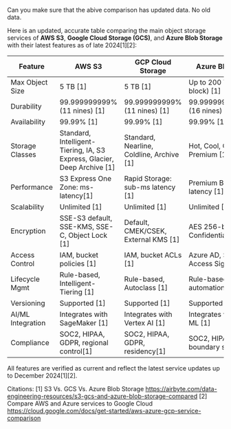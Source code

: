 Can you make sure that the abive comparison has updated data. No old data.

Here is an updated, accurate table comparing the main object storage services of **AWS S3**, **Google Cloud Storage (GCS)**, and **Azure Blob Storage** with their latest features as of late 2024[1][2]:

| Feature               | AWS S3                              | GCP Cloud Storage                 | Azure Blob Storage                 |
|-----------------------|-------------------------------------|-----------------------------------|------------------------------------|
| Max Object Size       | 5 TB [1]                        | 5 TB [1]                      | Up to 200 TB (jumbo block) [1] |
| Durability            | 99.999999999% (11 nines) [1]    | 99.999999999% (11 nines) [1]  | 99.99999999999999% (16 nines) [1]|
| Availability          | 99.99% [1]                      | 99.99% [1]                    | 99.99% [1]                     |
| Storage Classes       | Standard, Intelligent-Tiering, IA, S3 Express, Glacier, Deep Archive [1] | Standard, Nearline, Coldline, Archive [1] | Hot, Cool, Cold, Archive, Premium [1] |
| Performance           | S3 Express One Zone: ms-latency[1] | Rapid Storage: sub-ms latency [1] | Premium Blobs: low latency [1] |
| Scalability           | Unlimited [1]                   | Unlimited [1]                 | Unlimited [1]                  |
| Encryption            | SSE-S3 default, SSE-KMS, SSE-C, Object Lock [1] | Default, CMEK/CSEK, External KMS [1] | AES 256-bit, Key Vault, Confidential [1] |
| Access Control        | IAM, bucket policies [1]         | IAM, bucket ACLs [1]          | Azure AD, Shared Access Signature [1] |
| Lifecycle Mgmt        | Rule-based, Intelligent-Tiering [1] | Rule-based, Autoclass [1]     | Rule-based, tier automation [1]|
| Versioning            | Supported [1]                   | Supported [1]                 | Supported [1]                  |
| AI/ML Integration     | Integrates with SageMaker [1]    | Integrates with Vertex AI [1] | Integrates with Azure ML [1]   |
| Compliance            | SOC2, HIPAA, GDPR, regional control[1] | SOC2, HIPAA, GDPR, residency[1] | SOC2, HIPAA, GDPR, boundary services[1] |

All features are verified as current and reflect the latest service updates up to December 2024[1][2].

Citations:
[1] S3 Vs. GCS Vs. Azure Blob Storage https://airbyte.com/data-engineering-resources/s3-gcs-and-azure-blob-storage-compared
[2] Compare AWS and Azure services to Google Cloud https://cloud.google.com/docs/get-started/aws-azure-gcp-service-comparison
